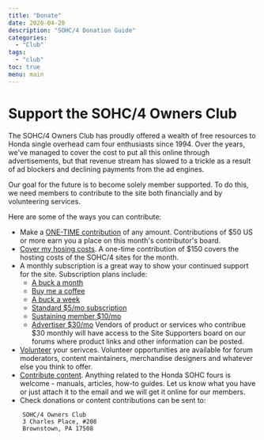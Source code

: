 ```yaml
---
title: "Donate"
date: 2020-04-20
description: "SOHC/4 Donation Guide"
categories:
  - "Club"
tags:
  - "club"
toc: true
menu: main
---
```


# Support the SOHC/4 Owners Club

The SOHC/4 Owners Club has proudly offered a wealth of free resources to Honda single overhead cam four enthusiasts since 1994.  Over the years, we've managed to cover the cost to put all this online through advertisements, but that revenue stream has slowed to a trickle as a result of ad blockers and declining payments from the ad engines.

Our goal for the future is to become solely member supported.  To do this, we need members to contribute to the site both financially and by volunteering services.

Here are some of the ways you can contribute:

- Make a [ONE-TIME contribution](http://paypal.me/GlennStauffer) of any amount.  Contributions of $50 US or more earn you a place on this month's contributor's board.
- [Cover my hosing costs](http://paypal.me/GlennStauffer/150).  A one-time contribution of $150 covers the hosting costs of the SOHC/4 sites for the month.
- A monthly subscription is a great way to show your continued support for the site.  Subscription plans include:
  - [A buck a month](https://www.paypal.com/webapps/billing/plans/subscribe?plan_id=P-6J943599GF248251XL3OL7YI)
  - [Buy me a coffee](https://www.paypal.com/webapps/billing/plans/subscribe?plan_id=P-4P724455ED780053YL3OL52A)
  - [A buck a week](https://www.paypal.com/webapps/billing/plans/subscribe?plan_id=P-59R47030UP7698143L3OL6UI)
  - [Standard $5/mo subscription](https://www.paypal.com/webapps/billing/plans/subscribe?plan_id=P-4CE18911V8012742WL3OMW3Y) 
  - [Sustaining member $10/mo](https://www.paypal.com/webapps/billing/plans/subscribe?plan_id=P-0V886619WL7236408L3OMXNI)
  - [Advertiser $30/mo](https://www.paypal.com/webapps/billing/plans/subscribe?plan_id=P-4FN19663E4698731GL3OMZRI) Vendors of product or services who contribue $30 monthly will have access to the Site Supporters board on our forums where product links and other information can be posted.
- [Volunteer](<mailto:admin@sohc4.net?subject=Volunteer Offer>) your serivces.  Volunteer opportunities are available for forum moderators, content maintainers, merchandise designers and whatever else you think to offer.
- [Contribute content](<mailto:admin@sohc4.net?subject=Content Contribution>).  Anything related to the Honda SOHC fours is welcome - manuals, articles, how-to guides.  Let us know what you have or just attach it to the email and we will get it online for our members.
- Check donations or content contributions can be sent to:
```
    SOHC/4 Owners Club
    3 Charles Place, #208
    Brownstown, PA 17508
```





